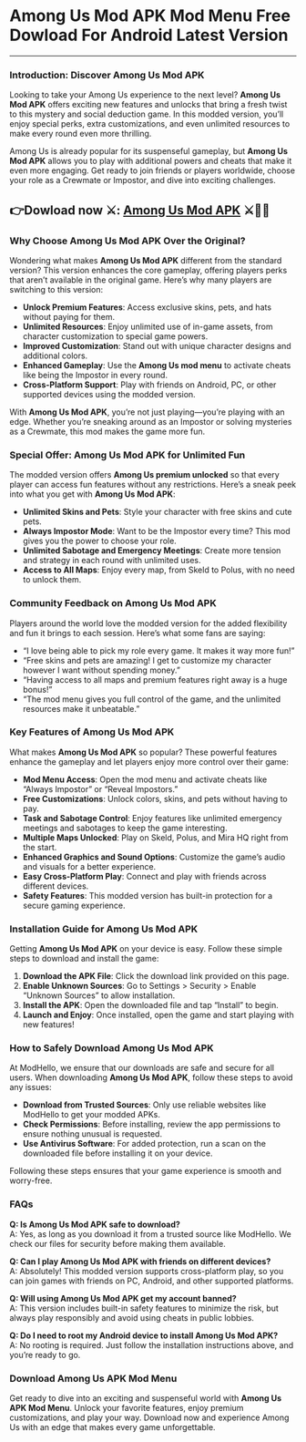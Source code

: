 # Among Us Mod APK Mod Menu Free Dowload For Android Latest Version 

---

### Introduction: Discover Among Us Mod APK

Looking to take your Among Us experience to the next level? **Among Us Mod APK** offers exciting new features and unlocks that bring a fresh twist to this mystery and social deduction game. In this modded version, you’ll enjoy special perks, extra customizations, and even unlimited resources to make every round even more thrilling.

Among Us is already popular for its suspenseful gameplay, but **Among Us Mod APK** allows you to play with additional powers and cheats that make it even more engaging. Get ready to join friends or players worldwide, choose your role as a Crewmate or Impostor, and dive into exciting challenges.


## 👉Dowload now ⚔️: [Among Us Mod APK](https://modhello.com/among-us/) ⚔️👌🏻

### Why Choose Among Us Mod APK Over the Original?

Wondering what makes **Among Us Mod APK** different from the standard version? This version enhances the core gameplay, offering players perks that aren’t available in the original game. Here’s why many players are switching to this version:

- **Unlock Premium Features**: Access exclusive skins, pets, and hats without paying for them.
- **Unlimited Resources**: Enjoy unlimited use of in-game assets, from character customization to special game powers.
- **Improved Customization**: Stand out with unique character designs and additional colors.
- **Enhanced Gameplay**: Use the **Among Us mod menu** to activate cheats like being the Impostor in every round.
- **Cross-Platform Support**: Play with friends on Android, PC, or other supported devices using the modded version.

With **Among Us Mod APK**, you’re not just playing—you’re playing with an edge. Whether you’re sneaking around as an Impostor or solving mysteries as a Crewmate, this mod makes the game more fun.

### Special Offer: Among Us Mod APK for Unlimited Fun

The modded version offers **Among Us premium unlocked** so that every player can access fun features without any restrictions. Here’s a sneak peek into what you get with **Among Us Mod APK**:

- **Unlimited Skins and Pets**: Style your character with free skins and cute pets.
- **Always Impostor Mode**: Want to be the Impostor every time? This mod gives you the power to choose your role.
- **Unlimited Sabotage and Emergency Meetings**: Create more tension and strategy in each round with unlimited uses.
- **Access to All Maps**: Enjoy every map, from Skeld to Polus, with no need to unlock them.

### Community Feedback on Among Us Mod APK

Players around the world love the modded version for the added flexibility and fun it brings to each session. Here’s what some fans are saying:

- “I love being able to pick my role every game. It makes it way more fun!”
- “Free skins and pets are amazing! I get to customize my character however I want without spending money.”
- “Having access to all maps and premium features right away is a huge bonus!”
- “The mod menu gives you full control of the game, and the unlimited resources make it unbeatable.”

### Key Features of Among Us Mod APK

What makes **Among Us Mod APK** so popular? These powerful features enhance the gameplay and let players enjoy more control over their game:

- **Mod Menu Access**: Open the mod menu and activate cheats like “Always Impostor” or “Reveal Impostors.”
- **Free Customizations**: Unlock colors, skins, and pets without having to pay.
- **Task and Sabotage Control**: Enjoy features like unlimited emergency meetings and sabotages to keep the game interesting.
- **Multiple Maps Unlocked**: Play on Skeld, Polus, and Mira HQ right from the start.
- **Enhanced Graphics and Sound Options**: Customize the game’s audio and visuals for a better experience.
- **Easy Cross-Platform Play**: Connect and play with friends across different devices.
- **Safety Features**: This modded version has built-in protection for a secure gaming experience.

### Installation Guide for Among Us Mod APK

Getting **Among Us Mod APK** on your device is easy. Follow these simple steps to download and install the game:

1. **Download the APK File**: Click the download link provided on this page.
2. **Enable Unknown Sources**: Go to Settings > Security > Enable “Unknown Sources” to allow installation.
3. **Install the APK**: Open the downloaded file and tap “Install” to begin.
4. **Launch and Enjoy**: Once installed, open the game and start playing with new features!

### How to Safely Download Among Us Mod APK

At ModHello, we ensure that our downloads are safe and secure for all users. When downloading **Among Us Mod APK**, follow these steps to avoid any issues:

- **Download from Trusted Sources**: Only use reliable websites like ModHello to get your modded APKs.
- **Check Permissions**: Before installing, review the app permissions to ensure nothing unusual is requested.
- **Use Antivirus Software**: For added protection, run a scan on the downloaded file before installing it on your device.

Following these steps ensures that your game experience is smooth and worry-free.

### FAQs

**Q: Is Among Us Mod APK safe to download?**  
A: Yes, as long as you download it from a trusted source like ModHello. We check our files for security before making them available.

**Q: Can I play Among Us Mod APK with friends on different devices?**  
A: Absolutely! This modded version supports cross-platform play, so you can join games with friends on PC, Android, and other supported platforms.

**Q: Will using Among Us Mod APK get my account banned?**  
A: This version includes built-in safety features to minimize the risk, but always play responsibly and avoid using cheats in public lobbies.

**Q: Do I need to root my Android device to install Among Us Mod APK?**  
A: No rooting is required. Just follow the installation instructions above, and you’re ready to go.

### Download Among Us APK Mod Menu

Get ready to dive into an exciting and suspenseful world with **Among Us APK Mod Menu**. Unlock your favorite features, enjoy premium customizations, and play your way. Download now and experience Among Us with an edge that makes every game unforgettable. 

